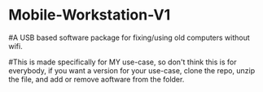 # Mobile-Workstation-V1
#A USB based software package for fixing/using old computers without wifi.


#This is made specifically for MY use-case, so don't think this is for everybody, if you want a version for your use-case, clone the repo, unzip the file, and add or remove aoftware from the folder.
